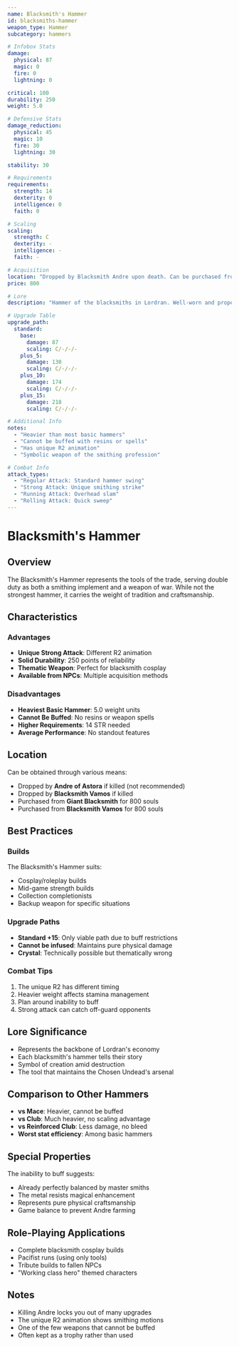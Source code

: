 ```yaml
---
name: Blacksmith's Hammer
id: blacksmiths-hammer
weapon_type: Hammer
subcategory: hammers

# Infobox Stats
damage:
  physical: 87
  magic: 0
  fire: 0
  lightning: 0

critical: 100
durability: 250
weight: 5.0

# Defensive Stats  
damage_reduction:
  physical: 45
  magic: 10
  fire: 30
  lightning: 30

stability: 30

# Requirements
requirements:
  strength: 14
  dexterity: 0
  intelligence: 0
  faith: 0

# Scaling
scaling:
  strength: C
  dexterity: -
  intelligence: -
  faith: -

# Acquisition
location: "Dropped by Blacksmith Andre upon death. Can be purchased from various blacksmiths."
price: 800

# Lore
description: "Hammer of the blacksmiths in Lordran. Well-worn and properly maintained, it serves as both tool and weapon."

# Upgrade Table
upgrade_path:
  standard:
    base:
      damage: 87
      scaling: C/-/-/-
    plus_5:
      damage: 130
      scaling: C/-/-/-
    plus_10:
      damage: 174
      scaling: C/-/-/-
    plus_15:
      damage: 218
      scaling: C/-/-/-

# Additional Info
notes:
  - "Heavier than most basic hammers"
  - "Cannot be buffed with resins or spells"
  - "Has unique R2 animation"
  - "Symbolic weapon of the smithing profession"

# Combat Info
attack_types:
  - "Regular Attack: Standard hammer swing"
  - "Strong Attack: Unique smithing strike"
  - "Running Attack: Overhead slam"
  - "Rolling Attack: Quick sweep"
---
```


# Blacksmith's Hammer

## Overview
The Blacksmith's Hammer represents the tools of the trade, serving double duty as both a smithing implement and a weapon of war. While not the strongest hammer, it carries the weight of tradition and craftsmanship.

## Characteristics

### Advantages
- **Unique Strong Attack**: Different R2 animation
- **Solid Durability**: 250 points of reliability
- **Thematic Weapon**: Perfect for blacksmith cosplay
- **Available from NPCs**: Multiple acquisition methods

### Disadvantages
- **Heaviest Basic Hammer**: 5.0 weight units
- **Cannot Be Buffed**: No resins or weapon spells
- **Higher Requirements**: 14 STR needed
- **Average Performance**: No standout features

## Location
Can be obtained through various means:
- Dropped by **Andre of Astora** if killed (not recommended)
- Dropped by **Blacksmith Vamos** if killed
- Purchased from **Giant Blacksmith** for 800 souls
- Purchased from **Blacksmith Vamos** for 800 souls

## Best Practices

### Builds
The Blacksmith's Hammer suits:
- Cosplay/roleplay builds
- Mid-game strength builds
- Collection completionists
- Backup weapon for specific situations

### Upgrade Paths
- **Standard +15**: Only viable path due to buff restrictions
- **Cannot be infused**: Maintains pure physical damage
- **Crystal**: Technically possible but thematically wrong

### Combat Tips
1. The unique R2 has different timing
2. Heavier weight affects stamina management
3. Plan around inability to buff
4. Strong attack can catch off-guard opponents

## Lore Significance
- Represents the backbone of Lordran's economy
- Each blacksmith's hammer tells their story
- Symbol of creation amid destruction
- The tool that maintains the Chosen Undead's arsenal

## Comparison to Other Hammers
- **vs Mace**: Heavier, cannot be buffed
- **vs Club**: Much heavier, no scaling advantage
- **vs Reinforced Club**: Less damage, no bleed
- **Worst stat efficiency**: Among basic hammers

## Special Properties
The inability to buff suggests:
- Already perfectly balanced by master smiths
- The metal resists magical enhancement
- Represents pure physical craftsmanship
- Game balance to prevent Andre farming

## Role-Playing Applications
- Complete blacksmith cosplay builds
- Pacifist runs (using only tools)
- Tribute builds to fallen NPCs
- "Working class hero" themed characters

## Notes
- Killing Andre locks you out of many upgrades
- The unique R2 animation shows smithing motions
- One of the few weapons that cannot be buffed
- Often kept as a trophy rather than used
